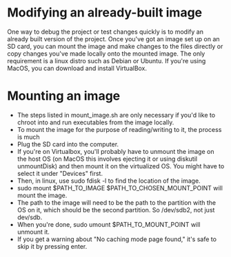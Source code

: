 Modifying an already-built image
================================
One way to debug the project or test changes quickly is to modify an already built
version of the project. Once you've got an image set up on an SD card, you can mount
the image and make changes to the files directly or copy changes you've made locally
onto the mounted image. The only requirement is a linux distro such as Debian or Ubuntu.
If you're using MacOS, you can download and install VirtualBox.

Mounting an image
=================
* The steps listed in mount_image.sh are only necessary if you'd like to chroot
into and run executables from the image locally.
* To mount the image for the purpose of reading/writing to it, the process is much
* Plug the SD card into the computer.
* If you're on Virtualbox, you'll probably have to unmount the image on the host OS
(on MacOS this involves ejecting it or using diskutil unmountDisk) and then mount it
on the virtualized OS. You might have to select it under "Devices" first.
* Then, in linux, use sudo fdisk -l to find the location of the image.
* sudo mount $PATH_TO_IMAGE $PATH_TO_CHOSEN_MOUNT_POINT will mount the image.
* The path to the image will need to be the path to the partition with the OS on it,
which should be the second partition. So /dev/sdb2, not just dev/sdb.
* When you're done, sudo umount $PATH_TO_MOUNT_POINT will unmount it.
* If you get a warning about "No caching mode page found," it's safe to skip it
by pressing enter.
